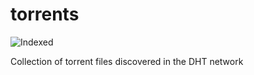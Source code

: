 torrents 
========
![Indexed](https://img.shields.io/badge/indexed-214492-blue)

Collection of torrent files discovered in the DHT network
